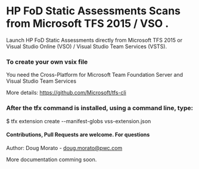 
# HP FoD Static Assessments Scans from Microsoft TFS 2015 / VSO .
Launch HP FoD Static Assessments directly from Microsoft TFS 2015 or Visual Studio Online (VSO) / Visual Studio Team Services (VSTS). 

### To create your own vsix file
You need the Cross-Platform for Microsoft Team Foundation Server and Visual Studio Team Services

More details: https://github.com/Microsoft/tfs-cli


### After the tfx command is installed, using a command line, type:

$ tfx extension create --manifest-globs vss-extension.json


#### Contributions, Pull Requests are welcome. For questions
Author: Doug Morato - doug.morato@pwc.com

More documentation comming soon.